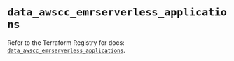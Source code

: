 # `data_awscc_emrserverless_applications`

Refer to the Terraform Registry for docs: [`data_awscc_emrserverless_applications`](https://registry.terraform.io/providers/hashicorp/awscc/0.70.0/docs/data-sources/emrserverless_applications).
